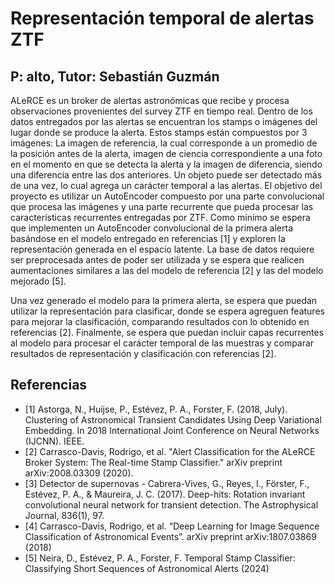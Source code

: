 # Representación temporal de alertas ZTF
## P: alto, Tutor: Sebastián Guzmán

ALeRCE es un broker de alertas astronómicas que recibe y procesa observaciones provenientes del survey ZTF en tiempo real. Dentro de los datos entregados por las alertas se encuentran los stamps o imágenes del lugar donde se produce la alerta. Estos stamps están compuestos por 3 imágenes: La imagen de referencia, la cual corresponde a un promedio de la posición antes de la alerta, imagen de ciencia correspondiente a una foto en el momento en que se detecta la alerta y la imagen de diferencia, siendo una diferencia entre las dos anteriores. Un objeto puede ser detectado más de una vez, lo cual agrega un carácter temporal a las alertas. El objetivo del proyecto es utilizar un AutoEncoder compuesto por una parte convolucional que procesa las imágenes y una parte recurrente que pueda procesar las características recurrentes entregadas por ZTF. Como mínimo se espera que implementen un AutoEncoder convolucional de la primera alerta basándose en el modelo entregado en referencias [1] y exploren la representación generada en el espacio latente. La base de datos requiere ser preprocesada antes de poder ser utilizada y se espera que realicen aumentaciones similares a las del modelo de referencia [2] y las del modelo mejorado [5].

Una vez generado el modelo para la primera alerta, se espera que puedan utilizar la representación para clasificar, donde se espera agreguen features para mejorar la clasificación, comparando resultados con lo obtenido en referencias [2]. Finalmente, se espera que puedan incluir capas recurrentes al modelo para procesar el carácter temporal de las muestras y comparar resultados de representación y clasificación con referencias [2].

## Referencias
- [1] Astorga, N., Huijse, P., Estévez, P. A., Forster, F. (2018, July). Clustering of Astronomical Transient Candidates Using Deep Variational Embedding. In 2018 International Joint Conference on Neural Networks (IJCNN). IEEE.
- [2] Carrasco-Davis, Rodrigo, et al. "Alert Classification for the ALeRCE Broker System: The Real-time Stamp Classifier." arXiv preprint arXiv:2008.03309 (2020).
- [3] Detector de supernovas - Cabrera-Vives, G., Reyes, I., Förster, F., Estévez, P. A., & Maureira, J. C. (2017). Deep-hits: Rotation invariant convolutional neural network for transient detection. The Astrophysical Journal, 836(1), 97.
- [4] Carrasco-Davis, Rodrigo, et al. “Deep Learning for Image Sequence Classification of Astronomical Events”. arXiv preprint arXiv:1807.03869 (2018)
- [5] Neira, D., Estévez, P. A., Forster, F. Temporal Stamp Classifier: Classifying Short Sequences of Astronomical Alerts (2024)
